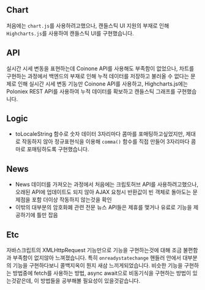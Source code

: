 ## Chart

처음에는 `chart.js`를 사용하려고했으나, 캔들스틱 UI 지원의 부재로 인해 `Highcharts.js`를 사용하여 캔들스틱 UI를 구현했습니다.

## API

실시간 시세 변동을 표현하는데 Coinone API를 사용해도 부족함이 없었으나, 차트를 구현하는 과정에서 백엔드의 부재로 인해 누적 데이터를 저장하고 불러올 수 없다는 문제로 인해
실시간 시세 변동 기능만 Coinone API를 사용하고, Highcharts.js에는 Poloniex REST API를 사용하여 누적 데이터를 확보하고 캔들스틱 그래프를 구현했습니다.

## Logic

- toLocaleString 함수로 숫자 데이터 3자리마다 콤마를 포매팅하고싶었지만, 제대로 작동하지 않아 정규표현식을 이용해 `comma()` 함수를 직접 만들어 3자리마다 콤마로 포매팅하도록 구현했습니다. 

## News

- News 데이터를 가져오는 과정에서 처음에는 크립토허브 API를 사용하려고했으나, 오래된 API에 업데이트도 되지 않아 AJAX 요청시 반환값이 빈 객체로 돌아도는 문제점을 포함 더이상 작동하지 않는것을 확인
- 이밖의 대부분의 암호화폐 관련 전문 뉴스 API들은 제휴를 맺거나 유료로 기능을 제공하기에 틀만 잡음

## Etc 

자바스크립트의 XMLHttpRequest 기능만으로 기능을 구현하는것에 대해 조금 불편함과 부족함이 없지않아 느껴졌습니다. 
특히 `onreadystatechange` 핸들러 안에서 대부분의 기능을 구현하다보니 콜백지옥이 뭔지 새삼 느끼게되었습니다.
비슷한 기능을 구현하는 방법중에 fetch를 사용하는 방법, async await으로 비동기식을 구현하는 방법이 있는것같은데, 이 방법들을 공부해볼 필요성이 있을것같습니다.
